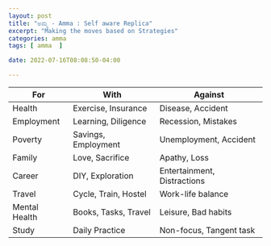 ```yaml
---
layout: post
title: "ಅಮ್ಮ - Amma : Self aware Replica"
excerpt: "Making the moves based on Strategies"
categories: amma
tags: [ amma  ]

date: 2022-07-16T08:08:50-04:00

---
```


| For           | With                 | Against                     |
|---------------|----------------------|-----------------------------|
| Health        | Exercise, Insurance  | Disease, Accident           |
| Employment    | Learning, Diligence  | Recession, Mistakes         |
| Poverty       | Savings, Employment  | Unemployment, Accident      |
| Family        | Love, Sacrifice      | Apathy, Loss                |
| Career        | DIY, Exploration     | Entertainment, Distractions |
| Travel        | Cycle, Train, Hostel | Work-life balance           |
| Mental Health | Books, Tasks, Travel | Leisure, Bad habits         |
| Study         | Daily Practice       | Non-focus, Tangent task     |
